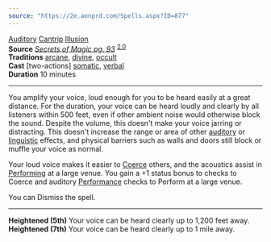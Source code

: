 ```yaml
---
source: "https://2e.aonprd.com/Spells.aspx?ID=877"
---
```

[Auditory](https://2e.aonprd.com/Traits.aspx?ID=16) [Cantrip](https://2e.aonprd.com/Traits.aspx?ID=22) [Illusion](https://2e.aonprd.com/Traits.aspx?ID=92)   
**Source** [*Secrets of Magic pg. 93*](https://2e.aonprd.com/Sources.aspx?ID=96) <sup><a href="https://2e.aonprd.com/Sources.aspx?ID=96" class="external-link">2.0</a></sup>  
**Traditions** [arcane](https://2e.aonprd.com/Spells.aspx?Tradition=1), [divine](https://2e.aonprd.com/Spells.aspx?Tradition=2), [occult](https://2e.aonprd.com/Spells.aspx?Tradition=3)  
**Cast** \[two-actions\] [somatic](https://2e.aonprd.com/Rules.aspx?ID=283), [verbal](https://2e.aonprd.com/Rules.aspx?ID=284)  
**Duration** 10 minutes

---

You amplify your voice, loud enough for you to be heard easily at a great distance. For the duration, your voice can be heard loudly and clearly by all listeners within 500 feet, even if other ambient noise would otherwise block the sound. Despite the volume, this doesn't make your voice jarring or distracting. This doesn't increase the range or area of other [auditory](https://2e.aonprd.com/Traits.aspx?ID=16) or [linguistic](https://2e.aonprd.com/Traits.aspx?ID=101) effects, and physical barriers such as walls and doors still block or muffle your voice as normal.  
  
Your loud voice makes it easier to [Coerce](https://2e.aonprd.com/Actions.aspx?ID=52) others, and the acoustics assist in [Performing](https://2e.aonprd.com/Actions.aspx?ID=59) at a large venue. You gain a +1 status bonus to checks to Coerce and auditory [Performance](https://2e.aonprd.com/Skills.aspx?ID=12) checks to Perform at a large venue.  
  
You can Dismiss the spell.

---

**Heightened (5th)** Your voice can be heard clearly up to 1,200 feet away.  
**Heightened (7th)** Your voice can be heard clearly up to 1 mile away.
